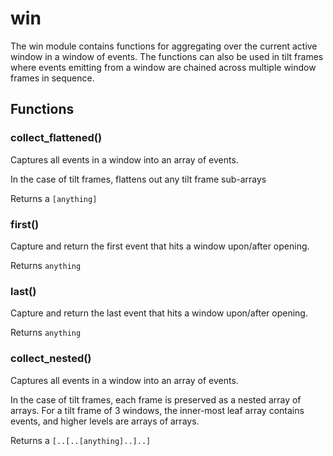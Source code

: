 
# win

 The win module contains functions for aggregating over the current active window in a
 window of events. The functions can also be used in tilt frames where events emitting
 from a window are chained across multiple window frames in sequence.
## Functions

### collect_flattened()

Captures all events in a window into an array of events.

In the case of tilt frames, flattens out any tilt frame sub-arrays

Returns a `[anything]`

### first()

Capture and return the first event that hits a window upon/after opening.

Returns `anything`

### last()

Capture and return the last event that hits a window upon/after opening.

Returns `anything`

### collect_nested()

Captures all events in a window into an array of events.

In the case of tilt frames, each frame is preserved as a nested array of arrays. For a tilt
frame of 3 windows, the inner-most leaf array contains events, and higher levels are arrays of
arrays.

Returns a `[..[..[anything]..]..]`

